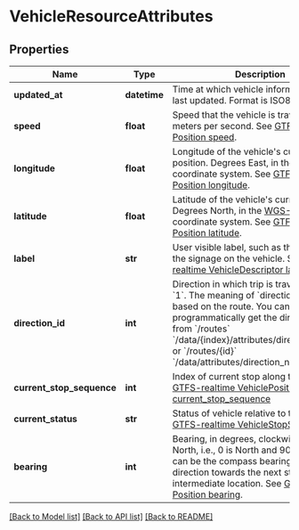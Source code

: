 # VehicleResourceAttributes

## Properties
Name | Type | Description | Notes
------------ | ------------- | ------------- | -------------
**updated_at** | **datetime** | Time at which vehicle information was last updated. Format is ISO8601. | [optional] 
**speed** | **float** | Speed that the vehicle is traveling in meters per second. See [GTFS-realtime Position speed](https://github.com/google/transit/blob/master/gtfs-realtime/spec/en/reference.md#message-position). | [optional] 
**longitude** | **float** | Longitude of the vehicle&#39;s current position.  Degrees East, in the [WGS-84](https://en.wikipedia.org/wiki/World_Geodetic_System#Longitudes_on_WGS.C2.A084) coordinate system. See [GTFS-realtime Position longitude](https://github.com/google/transit/blob/master/gtfs-realtime/spec/en/reference.md#message-position). | [optional] 
**latitude** | **float** | Latitude of the vehicle&#39;s current position. Degrees North, in the [WGS-84](https://en.wikipedia.org/wiki/World_Geodetic_System#A_new_World_Geodetic_System:_WGS.C2.A084) coordinate system. See [GTFS-realtime Position latitude](https://github.com/google/transit/blob/master/gtfs-realtime/spec/en/reference.md#message-position). | [optional] 
**label** | **str** | User visible label, such as the one of on the signage on the vehicle.  See [GTFS-realtime VehicleDescriptor label](https://github.com/google/transit/blob/master/gtfs-realtime/spec/en/reference.md#message-vehicledescriptor). | [optional] 
**direction_id** | **int** | Direction in which trip is traveling: &#x60;0&#x60; or &#x60;1&#x60;.  The meaning of &#x60;direction_id&#x60; varies based on the route. You can programmatically get the direction names from &#x60;/routes&#x60; &#x60;/data/{index}/attributes/direction_names&#x60; or &#x60;/routes/{id}&#x60; &#x60;/data/attributes/direction_names&#x60;.   | [optional] 
**current_stop_sequence** | **int** | Index of current stop along trip. See [GTFS-realtime VehiclePosition current_stop_sequence](https://github.com/google/transit/blob/master/gtfs-realtime/spec/en/reference.md#message-vehicleposition) | [optional] 
**current_status** | **str** | Status of vehicle relative to the stops. See [GTFS-realtime VehicleStopStatus](https://github.com/google/transit/blob/master/gtfs-realtime/spec/en/reference.md#enum-vehiclestopstatus).  | _**Value**_       | _**Description**_                                                                                          | |-------------------|------------------------------------------------------------------------------------------------------------| | **INCOMING_AT**   | The vehicle is just about to arrive at the stop (on a stop display, the vehicle symbol typically flashes). | | **STOPPED_AT**    | The vehicle is standing at the stop.                                                                       | | **IN_TRANSIT_TO** | The vehicle has departed the previous stop and is in transit.                                              |   | [optional] 
**bearing** | **int** | Bearing, in degrees, clockwise from True North, i.e., 0 is North and 90 is East. This can be the compass bearing, or the direction towards the next stop or intermediate location. See [GTFS-realtime Position bearing](https://github.com/google/transit/blob/master/gtfs-realtime/spec/en/reference.md#message-position). | [optional] 

[[Back to Model list]](../README.md#documentation-for-models) [[Back to API list]](../README.md#documentation-for-api-endpoints) [[Back to README]](../README.md)


